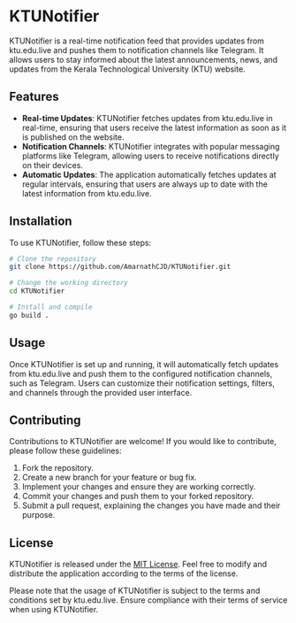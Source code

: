 # KTUNotifier

KTUNotifier is a real-time notification feed that provides updates from ktu.edu.live and pushes them to notification channels like Telegram. It allows users to stay informed about the latest announcements, news, and updates from the Kerala Technological University (KTU) website.

## Features

- **Real-time Updates**: KTUNotifier fetches updates from ktu.edu.live in real-time, ensuring that users receive the latest information as soon as it is published on the website.
- **Notification Channels**: KTUNotifier integrates with popular messaging platforms like Telegram, allowing users to receive notifications directly on their devices.
- **Automatic Updates**: The application automatically fetches updates at regular intervals, ensuring that users are always up to date with the latest information from ktu.edu.live.

## Installation

To use KTUNotifier, follow these steps:

```bash
# Clone the repository
git clone https://github.com/AmarnathCJD/KTUNotifier.git

# Change the working directory
cd KTUNotifier

# Install and compile
go build .
```

## Usage

Once KTUNotifier is set up and running, it will automatically fetch updates from ktu.edu.live and push them to the configured notification channels, such as Telegram. Users can customize their notification settings, filters, and channels through the provided user interface.

## Contributing

Contributions to KTUNotifier are welcome! If you would like to contribute, please follow these guidelines:

1. Fork the repository.
2. Create a new branch for your feature or bug fix.
3. Implement your changes and ensure they are working correctly.
4. Commit your changes and push them to your forked repository.
5. Submit a pull request, explaining the changes you have made and their purpose.

## License

KTUNotifier is released under the [MIT License](LICENSE). Feel free to modify and distribute the application according to the terms of the license.

Please note that the usage of KTUNotifier is subject to the terms and conditions set by ktu.edu.live. Ensure compliance with their terms of service when using KTUNotifier.